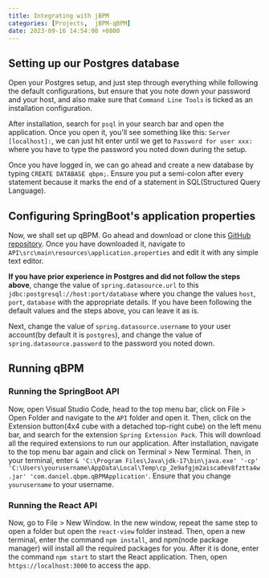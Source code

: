 ```yaml
---
title: Integrating with jBPM
categories: [Projects,  jBPM-qBPM]
date: 2023-09-16 14:54:00 +0800
---
```


## Setting up our Postgres database
Open your Postgres setup, and just step through everything while following the default configurations, but ensure that you note down your password and your host, and also make sure that `Command Line Tools` is ticked as an installation configuration.

After installation, search for `psql` in your search bar and open the application. Once you open it, you'll see something like this: `Server [localhost]:`, we can just hit enter until we get to `Password for user xxx:` where you have to type the password you noted down during the setup.

Once you have logged in, we can go ahead and create a new database by typing `CREATE DATABASE qbpm;`. Ensure you put a semi-colon after every statement because it marks the end of a statement in SQL(Structured Query Language).

## Configuring SpringBoot's application properties
Now, we shall set up qBPM. Go ahead and download or clone this [GitHub repository](https://github.com/danielthetam/qBPM). Once you have downloaded it, navigate to `API\src\main\resources\application.properties` and edit it with any simple text editor.

**If you have prior experience in Postgres and did not follow the steps above**, change the value of `spring.datasource.url` to this `jdbc:postgresql://host:port/database` where you change the values `host`, `port`, `database` with the appropriate details. If you have been following the default values and the steps above, you can leave it as is.

Next, change the value of `spring.datasource.username` to your user account(by default it is `postgres`), and change the value of `spring.datasource.password` to the password you noted down.

## Running qBPM
### Running the SpringBoot API
Now, open Visual Studio Code, head to the top menu bar, click on File > Open Folder and navigate to the `API` folder and open it. Then, click on the Extension button(4x4 cube with a detached top-right cube) on the left menu bar, and search for the extension `Spring Extension Pack`. This will download all the required extensions to run our application. After installation, navigate to the top menu bar again and click on Terminal > New Terminal. Then, in your terminal, enter `& 'C:\Program Files\Java\jdk-17\bin\java.exe' '-cp' 'C:\Users\yourusername\AppData\Local\Temp\cp_2e9afgjm2aisca0ev8fztta4w.jar' 'com.daniel.qbpm.qBPMApplication'`. Ensure that you change `yourusername` to your username. 

### Running the React API
Now, go to File > New Window. In the new window, repeat the same step to open a folder but open the `react-view` folder instead. Then, open a new terminal, enter the command `npm install`, and npm(node package manager) will install all the required packages for you. After it is done, enter the command `npm start` to start the React application. Then, open `https://localhost:3000` to access the app. 
